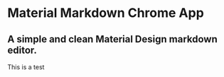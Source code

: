 # Material Markdown Chrome App

## A simple and clean Material Design markdown editor.
  
  This is a test